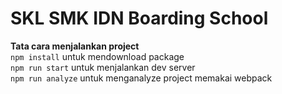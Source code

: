 # SKL SMK IDN Boarding School 

<b>Tata cara menjalankan project</b> <br>
```npm install``` untuk mendownload package <br>
```npm run start``` untuk menjalankan dev server <br>
```npm run analyze``` untuk menganalyze project memakai webpack